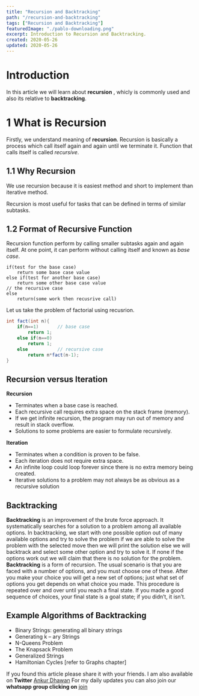 ```yaml
---
title: "Recursion and Backtracking"
path: "/recursion-and-backtracking"
tags: ["Recursion and Backtracking"]
featuredImage: "./pablo-downloading.png"
excerpt: Introduction to Recursion and Backtracking.
created: 2020-05-26
updated: 2020-05-26
---
```


# Introduction
In this article we will learn about **recursion** , whicly is commonly used and also its relative to **backtracking**.

# 1 What is Recursion
Firstly, we understand meaning of **recursion**. Recursion is basically a process which call itself again and again until we terminate it.
Function that calls itself is called *recursive*. 

## 1.1 Why Recursion

We use recursion because it is easiest method and short to implement than iterative method.

Recursion is most useful for tasks that can be defined in terms of similar subtasks.

## 1.2 Format of Recursive Function

Recursion function perform by calling smaller subtasks again and again itself. At one point, it can perform without calling itself and known as *base case*.

```
if(test for the base case)
    return some base case value
else if(test for another base case)
    return some other base case value
// the recursive case
else
    return(some work then recusrive call)
```
Let us take the problem of factorial using recusrion.

```java
int fact(int n){
    if(n==1)       // base case
        return 1;
    else if(n==0)
        return 1;
    else           // recursive case
        return n*fact(n-1);
}
```

## Recursion versus Iteration

**Recursion**
*  Terminates	when	a	base	case	is	reached.
* Each	recursive	call	requires	extra	space	on	the	stack	frame	(memory). 
* If	we	get	infinite	recursion,	the	program	may	run	out	of	memory	and	result	in	stack overflow. 
* Solutions	to	some	problems	are	easier	to	formulate	recursively.

**Iteration**
* Terminates	when	a	condition	is	proven	to	be	false. 
* Each	iteration	does	not	require	extra	space. 
* An	infinite	loop	could	loop	forever	since	there	is	no	extra	memory	being	created. 
* Iterative	solutions	to	a	problem	may	not	always	be	as	obvious	as	a	recursive solution

## Backtracking
**Backtracking**	is	an	improvement	of	the	brute	force	approach.	It	systematically	searches	for	a solution	to	a	problem	among	all	available	options.	In	backtracking,	we	start	with	one	possible option	out	of	many	available	options	and	try	to	solve	the	problem	if	we	are	able	to	solve	the problem	with	the	selected	move	then	we	will	print	the	solution	else	we	will	backtrack	and	select some	other	option	and	try	to	solve	it.	If	none	if	the	options	work	out	we	will	claim	that	there	is	no solution	for	the	problem.
**Backtracking**	is	a	form	of	recursion.	The	usual	scenario	is	that	you	are	faced	with	a	number	of options,	and	you	must	choose	one	of	these.	After	you	make	your	choice	you	will	get	a	new	set	of options;	just	what	set	of	options	you	get	depends	on	what	choice	you	made.	This	procedure	is repeated	over	and	over	until	you	reach	a	final	state.	If	you	made	a	good	sequence	of	choices,	your final	state	is	a	goal	state;	if	you	didn’t,	it	isn’t.
	
## Example	Algorithms	of	Backtracking
* Binary	Strings:	generating	all	binary	strings 
* Generating	k	–	ary	Strings 
* N-Queens	Problem 
* The	Knapsack	Problem 
* Generalized	Strings 
* Hamiltonian	Cycles	[refer	to	Graphs	chapter] 


If you found this article please share it with your friends. I am also available on **Twitter** [Ankur Dhawan](https://twitter.com/AnkurDh86416728) 
For my daily updates you can also join our **whatsapp group clicking on** [join](https://chat.whatsapp.com/KTmCktGLllxDU7DgtLVcu7)